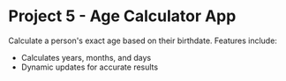 # Project 5 - Age Calculator App

Calculate a person's exact age based on their birthdate. Features include:

- Calculates years, months, and days
- Dynamic updates for accurate results
